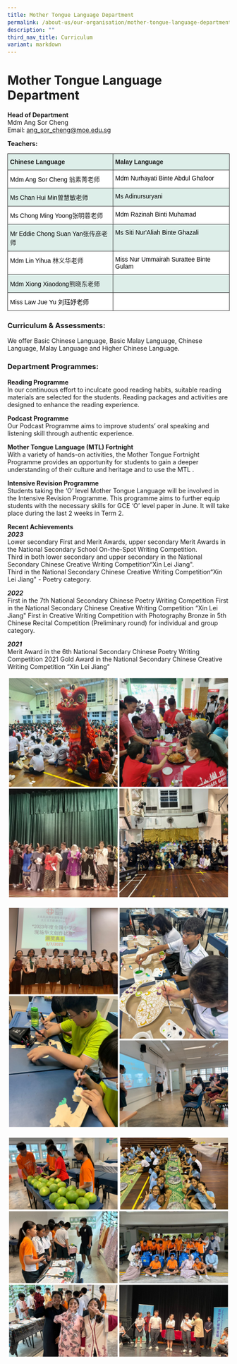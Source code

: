 ```yaml
---
title: Mother Tongue Language Department
permalink: /about-us/our-organisation/mother-tongue-language-department/
description: ""
third_nav_title: Curriculum
variant: markdown
---
```

# **Mother Tongue Language Department**

**Head of Department**    
Mdm Ang Sor Cheng  
Email:&nbsp;[ang_sor_cheng@moe.edu.sg](mailto:ang_sor_cheng@moe.edu.sg)


**Teachers:**
<table style="border-collapse:collapse;border-spacing:0" class="tg"><thead><tr><th style="background-color:#DDEEE9;border-color:#343434;border-style:solid;border-width:1px;font-family:Arial, sans-serif;font-size:14px;font-weight:bold;overflow:hidden;padding:10px 5px;text-align:left;vertical-align:top;word-break:normal">Chinese Language</th><th style="background-color:#DDEEE9;border-color:#343434;border-style:solid;border-width:1px;font-family:Arial, sans-serif;font-size:14px;font-weight:bold;overflow:hidden;padding:10px 5px;text-align:left;vertical-align:top;word-break:normal">Malay Language</th></tr></thead><tbody><tr><td style="background-color:#ffffff;border-color:#343434;border-style:solid;border-width:1px;font-family:Arial, sans-serif;font-size:14px;overflow:hidden;padding:10px 5px;text-align:left;vertical-align:top;word-break:normal"><span style="font-weight:normal;color:#000">Mdm Ang Sor Cheng </span> <span style="background-color:white">翁素菁老师</span></td><td style="background-color:#ffffff;border-color:#343434;border-style:solid;border-width:1px;font-family:Arial, sans-serif;font-size:14px;overflow:hidden;padding:10px 5px;text-align:left;vertical-align:top;word-break:normal"><span style="font-weight:normal;color:#000">Mdm Nurhayati Binte Abdul Ghafoor</span></td></tr><tr><td style="background-color:#DDEEE9;border-color:#343434;border-style:solid;border-width:1px;font-family:Arial, sans-serif;font-size:14px;overflow:hidden;padding:10px 5px;text-align:left;vertical-align:top;word-break:normal"><span style="font-weight:normal;color:#000">Ms Chan Hui Min</span>曽慧敏老师</td><td style="background-color:#DDEEE9;border-color:#343434;border-style:solid;border-width:1px;font-family:Arial, sans-serif;font-size:14px;overflow:hidden;padding:10px 5px;text-align:left;vertical-align:top;word-break:normal"><span style="font-weight:normal;color:#000">Ms Adinursuryani</span></td></tr><tr><td style="background-color:#ffffff;border-color:#343434;border-style:solid;border-width:1px;font-family:Arial, sans-serif;font-size:14px;overflow:hidden;padding:10px 5px;text-align:left;vertical-align:top;word-break:normal"><span style="font-weight:normal;color:#000">Ms Chong Ming Yoong</span><span style="background-color:white">张明蓉老师</span></td><td style="background-color:#ffffff;border-color:#343434;border-style:solid;border-width:1px;font-family:Arial, sans-serif;font-size:14px;overflow:hidden;padding:10px 5px;text-align:left;vertical-align:top;word-break:normal"><span style="font-weight:normal;color:#000">Mdm Razinah Binti Muhamad</span></td></tr><tr><td style="background-color:#DDEEE9;border-color:#343434;border-style:solid;border-width:1px;font-family:Arial, sans-serif;font-size:14px;overflow:hidden;padding:10px 5px;text-align:left;vertical-align:top;word-break:normal"><span style="font-weight:normal;color:#000">Mr Eddie Chong Suan Yan</span>张传彦老师</td><td style="background-color:#DDEEE9;border-color:#343434;border-style:solid;border-width:1px;font-family:Arial, sans-serif;font-size:14px;overflow:hidden;padding:10px 5px;text-align:left;vertical-align:top;word-break:normal"><span style="font-weight:normal;color:#000">Ms Siti Nur'Aliah Binte Ghazali</span></td></tr><tr><td style="background-color:#ffffff;border-color:#343434;border-style:solid;border-width:1px;font-family:Arial, sans-serif;font-size:14px;overflow:hidden;padding:10px 5px;text-align:left;vertical-align:top;word-break:normal"><span style="font-weight:normal;color:#000">Mdm Lin Yihua</span> <span style="background-color:white">林义华老师</span></td><td style="background-color:#ffffff;border-color:#343434;border-style:solid;border-width:1px;font-family:Arial, sans-serif;font-size:14px;overflow:hidden;padding:10px 5px;text-align:left;vertical-align:top;word-break:normal"><span style="font-weight:normal;color:#000">Miss Nur Ummairah Surattee Binte Gulam</span></td></tr><tr><td style="background-color:#DDEEE9;border-color:#343434;border-style:solid;border-width:1px;font-family:Arial, sans-serif;font-size:14px;overflow:hidden;padding:10px 5px;text-align:left;vertical-align:top;word-break:normal"><span style="font-weight:normal;color:#000">Mdm Xiong Xiaodong</span>熊晓东老师</td><td style="background-color:#DDEEE9;border-color:#343434;border-style:solid;border-width:1px;font-family:Arial, sans-serif;font-size:14px;overflow:hidden;padding:10px 5px;text-align:left;vertical-align:top;word-break:normal"><span style="font-weight:normal;color:#000"></span></td></tr><tr><td style="background-color:#ffffff;border-color:#343434;border-style:solid;border-width:1px;font-family:Arial, sans-serif;font-size:14px;overflow:hidden;padding:10px 5px;text-align:left;vertical-align:top;word-break:normal"><span style="font-weight:normal;color:#000">Miss Law Jue Yu 刘珏妤老师 </span> <span style="background-color:white"></span></td><td style="background-color:#ffffff;border-color:#343434;border-style:solid;border-width:1px;font-family:Arial, sans-serif;font-size:14px;overflow:hidden;padding:10px 5px;text-align:left;vertical-align:top;word-break:normal"><span style="font-weight:normal;color:#000"></span></td></tr></tbody></table>


### Curriculum &amp; Assessments:


We offer Basic Chinese Language, Basic Malay Language, Chinese Language, Malay Language and Higher Chinese Language.


###  Department Programmes:

**Reading Programme**  
In our continuous effort to inculcate good reading habits, suitable reading materials are selected for the students. Reading packages and activities are designed to enhance the reading experience.  

**Podcast Programme**    
Our Podcast Programme aims to improve students’ oral speaking and listening skill through authentic experience.


**Mother Tongue Language (MTL) Fortnight**    
With a variety of hands-on activities, the Mother Tongue Fortnight Programme provides an opportunity for students to gain a deeper understanding of their culture and heritage and to use the MTL .


**Intensive Revision Programme**  
Students taking the ‘O’ level Mother Tongue Language will be involved in the Intensive Revision Programme. This programme aims to further equip students with the necessary skills for GCE ‘O’ level paper in June. It will take place during the last 2 weeks in Term 2.

**Recent Achievements**   
***2023***
<br>Lower secondary First and Merit Awards, upper secondary Merit Awards in the National Secondary School On-the-Spot Writing Competition.<br>
Third in both lower secondary and upper secondary in the National Secondary Chinese Creative Writing Competition“Xin Lei Jiang".<br>
Third in the National Secondary Chinese Creative Writing Competition“Xin Lei Jiang" - Poetry category.

***2022***
<br>First in the 7th National Secondary Chinese Poetry Writing Competition
First in the National Secondary Chinese Creative Writing Competition “Xin Lei Jiang"
First in Creative Writing Competition with Photography
Bronze in 5th Chinese Recital Competition (Preliminary round) for individual and group category.

***2021***
<br>Merit Award in the 6th National Secondary Chinese Poetry Writing Competition 2021 Gold Award in the National Secondary Chinese Creative Writing Competition “Xin Lei Jiang"



![](/images/mothertongue1.JPG)

![](/images/mothertongue2.JPG)

![](/images/mothertongue3.JPG)